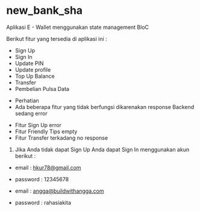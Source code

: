 # new_bank_sha

Aplikasi E - Wallet menggunakan state management BloC

Berikut fitur yang tersedia di aplikasi ini :
- Sign Up
- Sign In
- Update PIN
- Update profile
- Top Up Balance
- Transfer
- Pembelian Pulsa Data

* Perhatian
* Ada beberapa fitur yang tidak berfungsi dikarenakan response Backend sedang error
- Fitur Sign Up error
- Fitur Friendly Tips empty
- Fitur Transfer terkadang no response 

1. Jika Anda tidak dapat Sign Up Anda dapat Sign In menggunakan akun berikut :
- email : hkur78@gmail.com
- password : 12345678

- email : angga@buildwithangga.com
- password : rahasiakita
